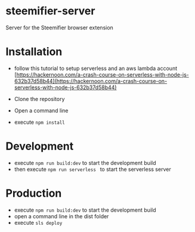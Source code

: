 # steemifier-server
Server for the Steemifier browser extension

# Installation
* follow this tutorial to setup serverless and an aws lambda account [https://hackernoon.com/a-crash-course-on-serverless-with-node-js-632b37d58b44](https://hackernoon.com/a-crash-course-on-serverless-with-node-js-632b37d58b44)


* Clone the repository

* Open a command line

* execute `npm install`

# Development
* execute `npm run build:dev` to start the development build
* then execute `npm run serverless ` to start the serverless server



# Production
* execute `npm run build:dev` to start the development build
* open a command line in the dist folder
* execute `sls deploy`
